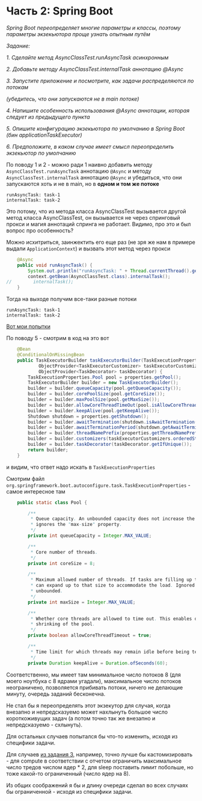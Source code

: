 # Часть 2: Spring Boot

_Spring Boot переопределяет многие параметры и классы, поэтому параметры экзекьютора проще узнать опытным путём_

_Задание:_

_1. Сделайте метод AsyncClassTest.runAsyncTask  асинхронным_

_2. Добавьте методу AsyncClassTest.internalTask аннотацию @Async_

_3. Запустите приложение и посмотрите, как задачи распределяются по потокам_

_(убедитесь, что они запускаются не в main потоке)_

_4. Напишите особенность использования @Async аннотации, которая следует из предыдущего пункта_

_5. Опишите конфигурацию экзекьютора по умолчанию в Spring Boot (бин applicationTaskExecutor)_

_6. Предположите, в каком случае имеет смысл переопределить экзекьютор по умолчанию_

По поводу 1 и 2 - можно ради 1 наивно добавить методу ```AsyncClassTest.runAsyncTask``` аннотацию ```@Async```
и методу ```AsyncClassTest.internalTask``` аннотацию ```@Async``` и убедиться, что
они запускаются хоть и не в main, но в __одном и том же потоке__ 

```
runAsyncTask: task-1
internalTask: task-2
```

Это потому, что из метода класса AsyncClassTest вызывается другой метод класса AsyncClassTest, 
он вызывается не через спринговый прокси и магия аннотаций спринга не работает.
Видимо, про это и был вопрос про особенность?

Можно исхитриться, заинжектить его еще раз (не зря же нам в примере выдали ```ApplicationContext```)
и вызвать этот метод через прокси

```java
    @Async
    public void runAsyncTask() {
        System.out.println("runAsyncTask: " + Thread.currentThread().getName());
        context.getBean(AsyncClassTest.class).internalTask();
//        internalTask();
    }
```

Тогда на выходе получим все-таки разные потоки 

```
runAsyncTask: task-1
internalTask: task-2
```

[Вот мои попытки](../../src/main/java/course/concurrency/m2_async/executors/spring/AsyncClassTest.java)

По поводу 5 - смотрим в код на это вот

```java
	@Bean
	@ConditionalOnMissingBean
	public TaskExecutorBuilder taskExecutorBuilder(TaskExecutionProperties properties,
			ObjectProvider<TaskExecutorCustomizer> taskExecutorCustomizers,
			ObjectProvider<TaskDecorator> taskDecorator) {
		TaskExecutionProperties.Pool pool = properties.getPool();
		TaskExecutorBuilder builder = new TaskExecutorBuilder();
		builder = builder.queueCapacity(pool.getQueueCapacity());
		builder = builder.corePoolSize(pool.getCoreSize());
		builder = builder.maxPoolSize(pool.getMaxSize());
		builder = builder.allowCoreThreadTimeOut(pool.isAllowCoreThreadTimeout());
		builder = builder.keepAlive(pool.getKeepAlive());
		Shutdown shutdown = properties.getShutdown();
		builder = builder.awaitTermination(shutdown.isAwaitTermination());
		builder = builder.awaitTerminationPeriod(shutdown.getAwaitTerminationPeriod());
		builder = builder.threadNamePrefix(properties.getThreadNamePrefix());
		builder = builder.customizers(taskExecutorCustomizers.orderedStream()::iterator);
		builder = builder.taskDecorator(taskDecorator.getIfUnique());
		return builder;
	}
```

и видим, что ответ надо искать в ```TaskExecutionProperties```

Смотрим файл ```org.springframework.boot.autoconfigure.task.TaskExecutionProperties``` - 
самое интересное там

```java
	public static class Pool {

		/**
		 * Queue capacity. An unbounded capacity does not increase the pool and therefore
		 * ignores the "max-size" property.
		 */
		private int queueCapacity = Integer.MAX_VALUE;

		/**
		 * Core number of threads.
		 */
		private int coreSize = 8;

		/**
		 * Maximum allowed number of threads. If tasks are filling up the queue, the pool
		 * can expand up to that size to accommodate the load. Ignored if the queue is
		 * unbounded.
		 */
		private int maxSize = Integer.MAX_VALUE;

		/**
		 * Whether core threads are allowed to time out. This enables dynamic growing and
		 * shrinking of the pool.
		 */
		private boolean allowCoreThreadTimeout = true;

		/**
		 * Time limit for which threads may remain idle before being terminated.
		 */
		private Duration keepAlive = Duration.ofSeconds(60);

```

Соответственно, мы имеет там минимальное число потоков 8 (для моего ноутбука с 8 ядрами угадали),
максимальное число потоков неограничено, позволяется прибивать потоки, ничего не делающие минуту,
очередь заданий бесконечна.

Не стал бы я переопределять этот экзекутор для случая, когда внезапно и непредсказуемо может
нахлынуть большое число короткоживущих задач (а потом точно так же внезапно и непредсказуемо - схлынуть).

Для остальных случаев попытался бы что-то изменить, исходя из специфики задачи.

Для случаев [из задания 3](3.md), например, точно лучше бы кастомизировать - 
для compute в соответствии с отчетом ограничить максимальное число тредов числом ядер *  2, 
для sleep поставить лимит побольше, но тоже какой-то ограниченный (число ядер на 8).

Из общих соображений я бы и длину очереди сделал во всех случаях бы ограниченной - исходя из специфики задачи.



